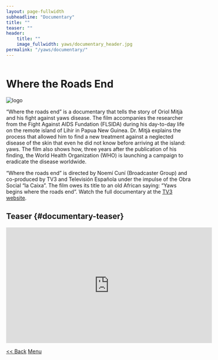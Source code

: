 ```yaml
---
layout: page-fullwidth
subheadline: "Documentary"
title: ""
teaser: ""
header:
    title: ""
    image_fullwidth: yaws/documentary_header.jpg
permalink: "/yaws/documentary/"
---
```


<div class="row t10">
	<div class="medium-8 columns b30">
		<h1>Where the Roads End</h1>
	</div>
	<div class="medium-4 columns b30">
		<img src="{{ site.urlimg }}/yaws/cure_yaws_logo.png" alt="logo">
	</div>
</div>

“Where the roads end” is a documentary that tells the story of Oriol Mitjà and his fight against yaws disease. The film accompanies the researcher from the Fight Against AIDS Fundation (FLSIDA) during his day-to-day life on the remote island of Lihir in Papua New Guinea. Dr. Mitjà explains the process that allowed him to find a new treatment against a neglected disease of the skin that even he did not know before arriving at the island: yaws. The film also shows how, three years after the publication of his finding, the World Health Organization (WHO) is launching a campaign to eradicate the disease worldwide.

“Where the roads end” is directed by Noemí Cuní (Broadcaster Group) and co-produced by TV3 and Televisión Española under the impulse of the Obra Social “la Caixa”. The film owes its title to an old African saying: “Yaws begins where the roads end”. Watch the full documentary at the [TV3 website][1].

## Teaser {#documentary-teaser}

<div class="row t20 b30">
	<iframe width="560" height="315" src="https://www.youtube.com/embed/SZFMOSsi9KQ" frameborder="0" allow="accelerometer; autoplay; clipboard-write; encrypted-media; gyroscope; picture-in-picture" allowfullscreen></iframe>
</div>

<a class="button left r15 tiny radius" href="{{ site.url }}/yaws/discovery/"> << Back</a> <a class="button left r15 tiny radius" href="{{ site.url }}/yaws">Menu</a>


[1]: https://www.ccma.cat/tv3/alacarta/sense-ficcio/on-acaben-els-camins/video/5604901/
